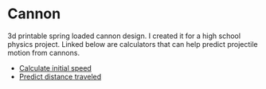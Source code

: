 # Cannon
3d printable spring loaded cannon design.
I created it for a high school physics project. Linked below are calculators that can help predict projectile motion from cannons. 
* [Calculate initial speed](www.davlaf.com/canon)
* [Predict distance traveled](davlaf.com/canon/calcul.html)

